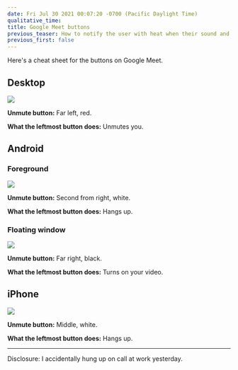 ```yaml
---
date: Fri Jul 30 2021 00:07:20 -0700 (Pacific Daylight Time)
qualitative_time: 
title: Google Meet buttons
previous_teaser: How to notify the user with heat when their sound and vibration are off
previous_first: false
---
```

Here's a cheat sheet for the buttons on Google Meet.

## Desktop

![](/assets/2021/meet-buttons-desktop.png)

**Unmute button:** Far left, red.

**What the leftmost button does:** Unmutes you.

## Android

### Foreground

![](/assets/2021/meet-buttons-android.png)

**Unmute button:** Second from right, white.

**What the leftmost button does:** Hangs up.

### Floating window

![](/assets/2021/meet-buttons-android-floating.png)

**Unmute button:** Far right, black.

**What the leftmost button does:** Turns on your video.

## iPhone

![](/assets/2021/meet-buttons-iphone.png)

**Unmute button:** Middle, white.

**What the leftmost button does:** Hangs up.

---

Disclosure: I accidentally hung up on call at work yesterday.
